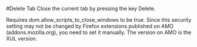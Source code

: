 #Delete Tab
Close the current tab by pressing the key Delete.

Requires dom.allow_scripts_to_close_windows to be true. Since this security setting may not be changed by Firefox extensions published on AMO (addons.mozilla.org), you need to set it manually. The version on AMO is the XUL version.